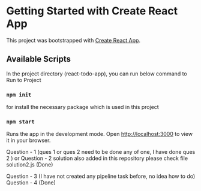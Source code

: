 # Getting Started with Create React App

This project was bootstrapped with [Create React App](https://github.com/facebook/create-react-app).

## Available Scripts

In the project directory (react-todo-app), you can run below command to Run to Project


### `npm init` 
for install the necessary package which is used in this project

### `npm start` 
Runs the app in the development mode.
Open [http://localhost:3000](http://localhost:3000) to view it in your browser.


 

Question - 1 (ques 1 or ques 2 need to be done any of one, I have done ques 2 )
 or
Question - 2 solution also added in this repository please check file solution2.js (Done)

Question - 3 (I have not created any pipeline task before, no idea how to do)
Question - 4 (Done)
